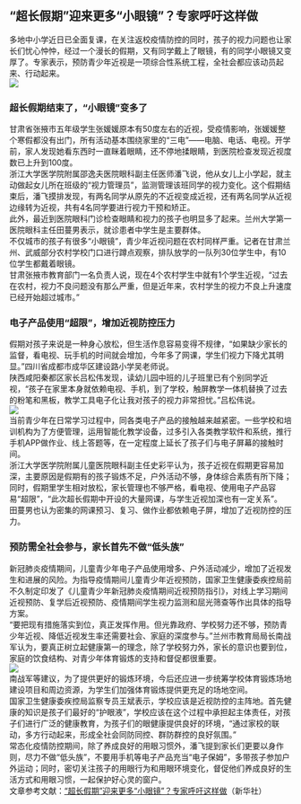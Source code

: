 ## “超长假期”迎来更多“小眼镜”？专家呼吁这样做  
多地中小学近日已全面复课，在关注返校疫情防控的同时，孩子的视力问题也让家长们忧心忡忡，经过一个漫长的假期，又有同学戴上了眼镜，有的同学小眼镜又变厚了。专家表示，预防青少年近视是一项综合性系统工程，全社会都应该动员起来、行动起来。  
![](http://cdncms.v-keep.cn/wp-content/uploads/2020/05/timg-44.jpg)  
### 超长假期结束了，“小眼镜”变多了  
甘肃省张掖市五年级学生张媛媛原本有50度左右的近视，受疫情影响，张媛媛整个寒假都没有出门，所有活动基本围绕家里的“三电”——电脑、电话、电视。开学前，家人发现她看东西时一直眯着眼睛，还不停地揉眼睛，到医院检查发现近视度数已上升到100度。  
浙江大学医学院附属邵逸夫医院眼科副主任医师潘飞说，他从女儿上小学起，就主动做起女儿所在班级的“视力管理员”，监测管理该班同学的视力变化。这个假期结束后，潘飞摸排发现，有两名同学从原先的不近视变成近视，还有两名同学从近视边缘转为近视，共有4名同学要进行视力干预和矫正。  
此外，最近到医院眼科门诊检查眼睛和视力的孩子也明显多了起来。兰州大学第一医院眼科主任田蔓男表示，就诊患者中学生是主要群体。  
不仅城市的孩子有很多“小眼镜”，青少年近视问题在农村同样严重。记者在甘肃兰州、武威部分农村学校门口进行蹲点观察，排队放学的一队列30位学生中，有10位学生都戴着眼镜。  
甘肃张掖市教育部门一名负责人说，现在4个农村学生中就有1个学生近视，“过去在农村，视力不良问题没有那么严重，但是近年来，农村学生的视力不良上升速度已经开始超过城市。”  
### 电子产品使用“超限”，增加近视防控压力  
假期对孩子来说是一种身心放松，但生活作息容易变得不规律，“如果缺少家长的监督，看电视、玩手机的时间就会增加，今年多了网课，学生们视力下降尤其明显。”四川省成都市成华区建设路小学吴老师说。  
陕西咸阳秦都区家长吕松伟发现，读幼儿园中班的儿子班里已有个别同学近视，“孩子在家里本身就依赖电视、手机，到了学校，触屏教学一体机替换了过去的粉笔和黑板，教学工具电子化让我对孩子的视力非常担忧。”吕松伟说。  
![](http://cdncms.v-keep.cn/wp-content/uploads/2020/05/timg-6.gif)  
当前青少年在日常学习过程中，同各类电子产品的接触越来越紧密。一些学校和培训机构为了方便管理，运用智能化教学设备，过多引入各类教学软件和系统，推行手机APP做作业、线上答题等，在一定程度上延长了孩子们与电子屏幕的接触时间。  
浙江大学医学院附属儿童医院眼科副主任史彩平认为，孩子近视在假期更容易加深，主要原因是假期有的孩子锻炼不足，户外活动不够，身体综合素质有所下降；同时，假期里学生相对放松，家长管理也不够严格，看电视、使用电子产品容易“超限”，“此次超长假期中开设的大量网课，与学生近视加深也有一定关系”。  
田蔓男也认为密集的网课预习、复习、做作业都依赖电子屏，增加了近视防控的压力。  
### 预防需全社会参与，家长首先不做“低头族”  
新冠肺炎疫情期间，儿童青少年电子产品使用增多、户外活动减少，增加了近视发生和进展的风险。为指导疫情期间儿童青少年近视预防，国家卫生健康委疾控局前不久制定印发了《儿童青少年新冠肺炎疫情期间近视预防指引》，对线上学习期间近视预防、复学后近视预防、疫情期间学生视力监测和屈光筛查等作出具体的指导方案。  
“要把现有措施落实到位，真正发挥作用。但光靠政府、学校努力还不够，预防青少年近视、降低近视发生率还需要社会、家庭的深度参与。”兰州市教育局局长南战军认为，要真正树立起健康第一的理念，除了学校努力外，家长的意识也要到位，家庭的饮食结构、对青少年体育锻炼的支持和督促都很重要。  
![](http://cdncms.v-keep.cn/wp-content/uploads/2020/05/timg-45.jpg)  
南战军等建议，为了提供更好的锻炼环境，今后还应进一步统筹学校体育锻炼场地建设项目和周边资源，为学生们加强体育锻炼提供更充足的场地空间。  
国家卫生健康委疾控局监察专员王斌表示，学校应该是近视防控的主阵地。首先健康的知识是孩子们最好的“护眼液”，学校应该在这个过程中承担起主体责任，对孩子们进行广泛的健康教育，为孩子们的眼健康提供良好的环境，“通过家校的联动，多方行动起来，形成全社会同防同控、群防群控的良好氛围。”  
常态化疫情防控期间，除了养成良好的用眼习惯外，潘飞提到家长们更要以身作则，尽力不做“低头族”，不要用手机等电子产品充当“电子保姆”，多带孩子参加户外运动；同时，密切关注孩子的用眼行为和用眼环境变化，督促他们养成良好的生活方式和用眼习惯，一起保护好心灵的窗户。  
文章参考文献：<a href="http://t.m.youth.cn/transfer/toutiao/url/3g.youth.cn/rmtj/202005/t20200515_12330281.htm?tt_group_id=6827072797227876872">“超长假期”迎来更多“小眼镜”？专家呼吁这样做</a>（新华社）  
<!--EndFragment-->  
